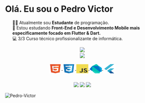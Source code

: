 <h1>Olá. Eu sou o Pedro Victor</h1>
<div>
  <ul type='none'>
    <li> 👨‍💻 Atualmente sou <strong>Estudante</strong> de programação.</l1> 
    <li> 📱 Estou estudando <strong>Front-End e Desenvolvimento Mobile mais especificamente focado em Flutter & Dart.</strong>
    <li> 💻 3/3 Curso técnico profissionalizante de informática.</li>
    <li></li>
</div>



</ul>
<div align="center">
  <a href="https://github.com/pedrovictormotasilva">
  <img height="180em" src="https://github-readme-stats.vercel.app/api?username=pedrovictormotasilva&show_icons=true&theme=dark&include_all_commits=true&count_private=true"/>
    <br>
  <img height="180em" src="https://github-readme-stats.vercel.app/api/top-langs/?username=pedrovictormotasilva&layout=compact&langs_count=7&theme=dark"/>
</div>
  <div style="display: inline_block", align="center"><br>
  <img align="center" alt="Pedro-HTML" height="30" width="40" src="https://raw.githubusercontent.com/devicons/devicon/master/icons/html5/html5-original.svg">
  <img align="center" alt="Pedro-CSS" height="30" width="40" src="https://raw.githubusercontent.com/devicons/devicon/master/icons/css3/css3-original.svg">
     <img align="center" alt="Pedro-javascript" height="30" width="40" src="https://raw.githubusercontent.com/devicons/devicon/master/icons/javascript/javascript-original.svg">
    <img align="center" alt="Pedro-dart" height="30" width="40" src="https://raw.githubusercontent.com/devicons/devicon/master/icons/dart/dart-original.svg">
    <img align="center" alt="Pedro-flutter" height="30" width="40" src="https://raw.githubusercontent.com/devicons/devicon/master/icons/flutter/flutter-original.svg">
   
  
    
 </div>
  
##
  
  <div align="center"> 
  <a href="https://instagram.com/pedrovic_mota" target="_blank"><img src="https://img.shields.io/badge/-Instagram-%23E4405F?style=for-the-badge&logo=instagram&logoColor=white" target="_blank"></a>
  <a href = "mailto:motasilvapedrovictor@gmail.com"><img src="https://img.shields.io/badge/-Gmail-%23333?style=for-the-badge&logo=gmail&logoColor=white" target="_blank"></a>
  <a href="https://www.linkedin.com/in/pedro-victor-mota-silva-139230313?utm_source=share&utm_campaign=share_via&utm_content=profile&utm_medium=ios_app" target="_blank"><img src="https://img.shields.io/badge/-LinkedIn-%230077B5?style=for-the-badge&logo=linkedin&logoColor=white" target="_blank"></a> 
</div>

<p><img align="center" src="https://github-readme-streak-stats/?user=pedrovictormotasilva&" alt="Pedro-Victor" /></p>


